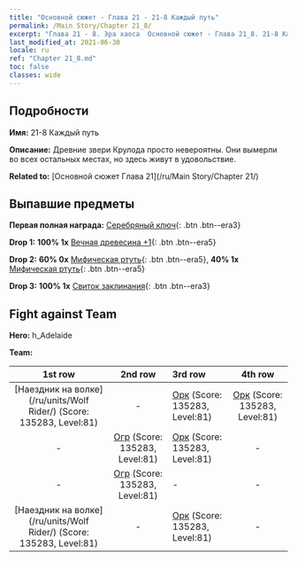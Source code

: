 ```yaml
---
title: "Основной сюжет - Глава 21 - 21-8 Каждый путь"
permalink: /Main Story/Chapter 21_8/
excerpt: "Глава 21 - 8. Эра хаоса  Основной сюжет - Глава 21_8. 21-8 Каждый путь"
last_modified_at: 2021-06-30
locale: ru
ref: "Chapter 21_8.md"
toc: false
classes: wide
---
```


## Подробности

 **Имя:** 21-8 Каждый путь

 **Описание:** Древние звери Крулода просто невероятны. Они вымерли во всех остальных местах, но здесь живут в удовольствие.

 **Related to:** [Основной сюжет Глава 21](/ru/Main Story/Chapter 21/)

## Выпавшие предметы

 **Первая полная награда:** [Серебряный ключ](/ItemsRU/con_693/){: .btn .btn--era3}

 **Drop 1:** **100% 1x** [Вечная древесина +1](/ItemsRU/mat_69/){: .btn .btn--era5}

 **Drop 2:** **60% 0x** [Мифическая ртуть](/ItemsRU/mat_63/){: .btn .btn--era5}, **40% 1x** [Мифическая ртуть](/ItemsRU/mat_63/){: .btn .btn--era5}

 **Drop 3:** **100% 1x** [Свиток заклинания](/ItemsRU/con_694/){: .btn .btn--era3}


## Fight against Team
 **Hero:** h_Adelaide

 **Team:**


  | 1st row | 2nd row | 3rd row | 4th row |
  |:----:|:----:|:----|:----:|
  | [Наездник на волке](/ru/units/Wolf Rider/) (Score: 135283, Level:81)  | - | [Орк](/ru/units/Orc/) (Score: 135283, Level:81)  | [Орк](/ru/units/Orc/) (Score: 135283, Level:81)  |
  | - | [Огр](/ru/units/Ogre/) (Score: 135283, Level:81)  | [Орк](/ru/units/Orc/) (Score: 135283, Level:81)  | - |
  | - | [Огр](/ru/units/Ogre/) (Score: 135283, Level:81)  | - | - |
  | [Наездник на волке](/ru/units/Wolf Rider/) (Score: 135283, Level:81)  | - | [Орк](/ru/units/Orc/) (Score: 135283, Level:81)  | - |


